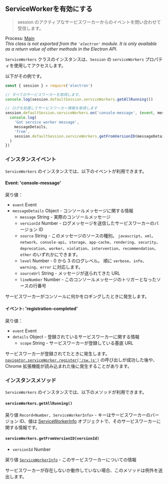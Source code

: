 ## ServiceWorkerを有効にする

> session のアクティブなサービスワーカーからのイベントを問い合わせて受信します。

Process: [Main](../glossary.md#main-process)<br /> _This class is not exported from the `'electron'` module. It is only available as a return value of other methods in the Electron API._

`ServiceWorkers` クラスのインスタンスは、`Session` の `serviceWorkers` プロパティを使用してアクセスします。

以下がその例です。

```javascript
const { session } = require('electron')

// すべてのサービスワーカーを取得します。
console.log(session.defaultSession.serviceWorkers.getAllRunning())

// ログを処理してサービスワーカー情報を取得します
session.defaultSession.serviceWorkers.on('console-message', (event, messageDetails) => {
  console.log(
    'Got service worker message',
    messageDetails,
    'from',
    session.defaultSession.serviceWorkers.getFromVersionID(messageDetails.versionId)
  )
})
```

### インスタンスイベント

`ServiceWorkers` のインスタンスでは、以下のイベントが利用できます。

#### Event: 'console-message'

戻り値：

* `event` Event
* `messageDetails` Object - コンソールメッセージに関する情報
  * `message` String - 実際のコンソールメッセージ
  * `versionId` Number - ログメッセージを送信したサービスワーカーのバージョン ID
  * `source` String - このメッセージのソースの種別。  `javascript`、`xml`、`network`、`console-api`、`storage`、`app-cache`、`rendering`、`security`、`deprecation`、`worker`、`violation`、`intervention`、`recommendation`、`other` のいずれかにできます。
  * `level` Number - 0 から 3 のログレベル。 順に `verbose`、`info`、`warning`、`error` に対応します。
  * `sourceUrl` String - メッセージが送られてきた URL
  * `lineNumber` Number - このコンソールメッセージのトリガーとなったソースの行番号

サービスワーカーがコンソールに何かをロギングしたときに発生します。

#### イベント: 'registration-completed'

戻り値：

* `event` Event
* `details` Object - 登録されているサービスワーカーに関する情報
  * `scope` String - サービスワーカーが登録している基底 URL

サービスワーカーが登録されてたときに発生します。 [`navigator.serviceWorker.register('/sw.js')`](https://developer.mozilla.org/en-US/docs/Web/API/ServiceWorkerContainer/register) の呼び出しが成功した後や、Chrome 拡張機能が読み込まれた後に発生することがあります。

### インスタンスメソッド

`ServiceWorkers` のインスタンスでは、以下のメソッドが利用できます。

#### `serviceWorkers.getAllRunning()`

戻り値 `Record<Number, ServiceWorkerInfo>` - キーはサービスワーカーのバージョン ID、値は [ServiceWorkerInfo](structures/service-worker-info.md) オブジェクトで、そのサービスワーカーに関する情報です。

#### `serviceWorkers.getFromVersionID(versionId)`

* `versionId` Number

戻り値 [`ServiceWorkerInfo`](structures/service-worker-info.md) - このサービスワーカーについての情報

サービスワーカーが存在しないか動作していない場合、このメソッドは例外を送出します。
